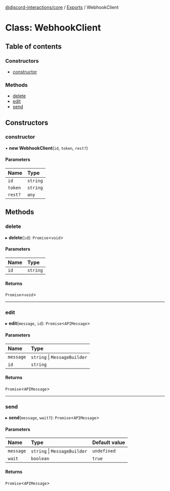 [@discord-interactions/core](../README.md) / [Exports](../modules.md) / WebhookClient

# Class: WebhookClient

## Table of contents

### Constructors

- [constructor](WebhookClient.md#constructor)

### Methods

- [delete](WebhookClient.md#delete)
- [edit](WebhookClient.md#edit)
- [send](WebhookClient.md#send)

## Constructors

### constructor

• **new WebhookClient**(`id`, `token`, `rest?`)

#### Parameters

| Name | Type |
| :------ | :------ |
| `id` | `string` |
| `token` | `string` |
| `rest?` | `any` |

## Methods

### delete

▸ **delete**(`id`): `Promise`<`void`\>

#### Parameters

| Name | Type |
| :------ | :------ |
| `id` | `string` |

#### Returns

`Promise`<`void`\>

___

### edit

▸ **edit**(`message`, `id`): `Promise`<`APIMessage`\>

#### Parameters

| Name | Type |
| :------ | :------ |
| `message` | `string` \| `MessageBuilder` |
| `id` | `string` |

#### Returns

`Promise`<`APIMessage`\>

___

### send

▸ **send**(`message`, `wait?`): `Promise`<`APIMessage`\>

#### Parameters

| Name | Type | Default value |
| :------ | :------ | :------ |
| `message` | `string` \| `MessageBuilder` | `undefined` |
| `wait` | `boolean` | `true` |

#### Returns

`Promise`<`APIMessage`\>
